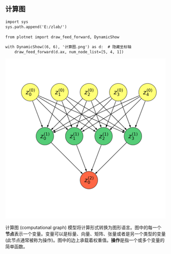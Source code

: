 ## 计算图

```{.python .input}
import sys
sys.path.append('E:/zlab/')

from plotnet import draw_feed_forward, DynamicShow
```

```{.python .input}
with DynamicShow((6, 6), '计算图.png') as d:  # 隐藏坐标轴
    draw_feed_forward(d.ax, num_node_list=[5, 4, 1])
```

![计算图](计算图.png)

计算图 (computational graph) 模型将计算形式转换为图形语言。图中的每一个**节点**表示一个变量。变量可以是标量、向量、矩阵、张量或者是另一个类型的变量 (此节点通常被称为操作)。图中的边上承载着权重值。**操作**是指一个或多个变量的简单函数。